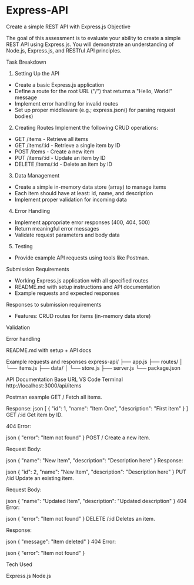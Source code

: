 # Express-API
Create a simple REST API with Express.js
Objective

The goal of this assessment is to evaluate your ability to create a simple REST API using Express.js. You will demonstrate an understanding of Node.js, Express.js, and RESTful API principles.

Task Breakdown

1. Setting Up the API

- Create a basic Express.js application
- Define a route for the root URL ("/") that returns a "Hello, World!" message
- Implement error handling for invalid routes
- Set up proper middleware (e.g.; express.json() for parsing request bodies)

2. Creating Routes Implement the following CRUD operations:

- GET /items - Retrieve all items
- GET /items/:id - Retrieve a single item by ID
- POST /items - Create a new item
- PUT /items/:id - Update an item by ID
- DELETE /items/:id - Delete an item by ID

3. Data Management

- Create a simple in-memory data store (array) to manage items
- Each item should have at least: id, name, and description
- Implement proper validation for incoming data

4. Error Handling

- Implement appropriate error responses (400, 404, 500)
- Return meaningful error messages
- Validate request parameters and body data 

5. Testing

- Provide example API requests using tools like Postman.

Submission Requirements

- Working Express.js application with all specified routes
- README.md with setup instructions and API documentation
- Example requests and expected responses

Responses to submission requirements

- Features:
CRUD routes for items (in-memory data store)

Validation

Error handling

README.md with setup + API docs

Example requests and responses
express-api/
├── app.js
├── routes/
│   └── items.js
├── data/
│   └── store.js
├── server.js
└── package.json

API Documentation
Base URL
VS Code Terminal
http://localhost:3000/api/items

Postman example
GET /
Fetch all items.

Response:
json
[
  {
    "id": 1,
    "name": "Item One",
    "description": "First item"
  }
]
GET /:id
Get item by ID.

404 Error:

json
{ "error": "Item not found" }
POST /
Create a new item.

Request Body:

json
{
  "name": "New Item",
  "description": "Description here"
}
Response:

json
{
  "id": 2,
  "name": "New Item",
  "description": "Description here"
}
PUT /:id
Update an existing item.

Request Body:

json
{
  "name": "Updated Item",
  "description": "Updated description"
}
404 Error:

json
{ "error": "Item not found" }
DELETE /:id
Deletes an item.

Response:

json
{ "message": "Item deleted" }
404 Error:

json
{ "error": "Item not found" }

Tech Used

Express.js
Node.js
